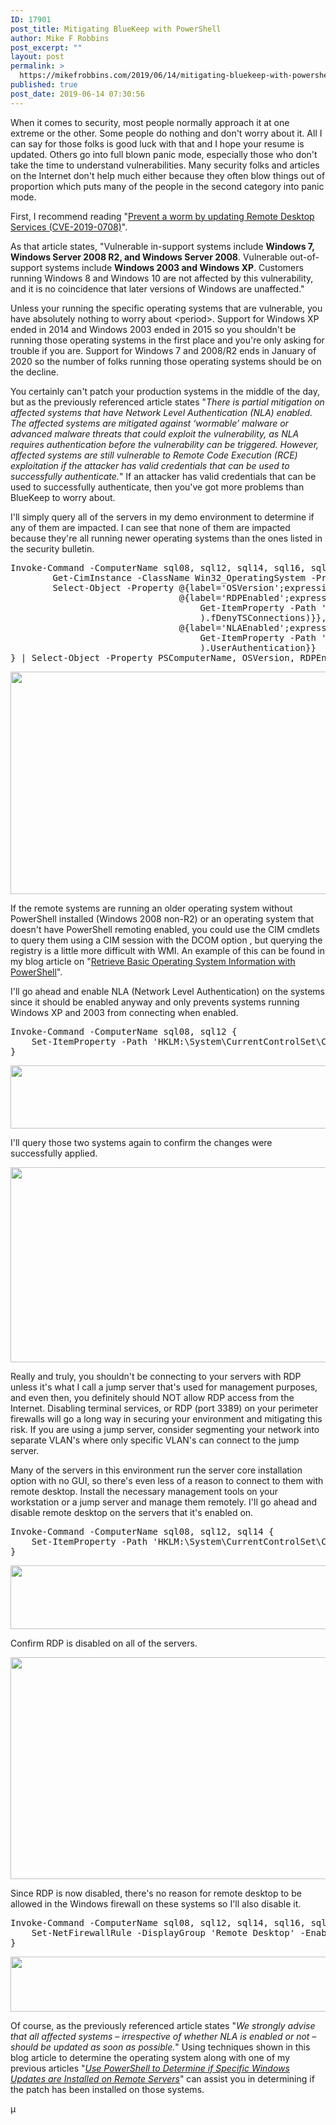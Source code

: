 ```yaml
---
ID: 17901
post_title: Mitigating BlueKeep with PowerShell
author: Mike F Robbins
post_excerpt: ""
layout: post
permalink: >
  https://mikefrobbins.com/2019/06/14/mitigating-bluekeep-with-powershell/
published: true
post_date: 2019-06-14 07:30:56
---
```

When it comes to security, most people normally approach it at one extreme or the other. Some people do nothing and don't worry about it. All I can say for those folks is good luck with that and I hope your resume is updated. Others go into full blown panic mode, especially those who don't take the time to understand vulnerabilities. Many security folks and articles on the Internet don't help much either because they often blow things out of proportion which puts many of the people in the second category into panic mode.

First, I recommend reading "<a href="https://blogs.technet.microsoft.com/msrc/2019/05/14/prevent-a-worm-by-updating-remote-desktop-services-cve-2019-0708/" target="_blank" rel="noopener noreferrer">Prevent a worm by updating Remote Desktop Services (CVE-2019-0708)</a>".

As that article states, "Vulnerable in-support systems include <strong>Windows 7, Windows Server 2008 R2, and Windows Server 2008</strong>. Vulnerable out-of-support systems include <strong>Windows 2003 and Windows XP</strong>. Customers running Windows 8 and Windows 10 are not affected by this vulnerability, and it is no coincidence that later versions of Windows are unaffected."

Unless your running the specific operating systems that are vulnerable, you have absolutely nothing to worry about &lt;period&gt;. Support for Windows XP ended in 2014 and Windows 2003 ended in 2015 so you shouldn't be running those operating systems in the first place and you're only asking for trouble if you are. Support for Windows 7 and 2008/R2 ends in January of 2020 so the number of folks running those operating systems should be on the decline.

You certainly can't patch your production systems in the middle of the day, but as the previously referenced article states "<em>There is partial mitigation on affected systems that have Network Level Authentication (NLA) enabled. The affected systems are mitigated against ‘wormable’ malware or advanced malware threats that could exploit the vulnerability, as NLA requires authentication before the vulnerability can be triggered. However, affected systems are still vulnerable to Remote Code Execution (RCE) exploitation if the attacker has valid credentials that can be used to successfully authenticate.</em>" If an attacker has valid credentials that can be used to successfully authenticate, then you've got more problems than BlueKeep to worry about.

I'll simply query all of the servers in my demo environment to determine if any of them are impacted. I can see that none of them are impacted because they're all running newer operating systems than the ones listed in the security bulletin.
<pre class="lang:ps decode:true">Invoke-Command -ComputerName sql08, sql12, sql14, sql16, sql17 {
        Get-CimInstance -ClassName Win32_OperatingSystem -Property Caption |
        Select-Object -Property @{label='OSVersion';expression={$_.Caption}},
                                @{label='RDPEnabled';expression={-not([bool](
                                    Get-ItemProperty -Path 'HKLM:\System\CurrentControlSet\Control\Terminal Server' -Name 'fDenyTSConnections'
                                    ).fDenyTSConnections)}},
                                @{label='NLAEnabled';expression={[bool](
                                    Get-ItemProperty -Path 'HKLM:\System\CurrentControlSet\Control\Terminal Server\WinStations\RDP-Tcp' -Name 'UserAuthentication'
                                    ).UserAuthentication}}
} | Select-Object -Property PSComputerName, OSVersion, RDPEnabled, NLAEnabled</pre>
<a href="https://mikefrobbins.com/wp-content/uploads/2019/06/bluekeep1a.jpg"><img class="alignnone size-full wp-image-17902" src="https://mikefrobbins.com/wp-content/uploads/2019/06/bluekeep1a.jpg" alt="" width="859" height="356" /></a>

If the remote systems are running an older operating system without PowerShell installed (Windows 2008 non-R2) or an operating system that doesn't have PowerShell remoting enabled, you could use the CIM cmdlets to query them using a CIM session with the DCOM option , but querying the registry is a little more difficult with WMI. An example of this can be found in my blog article on "<a href="https://mikefrobbins.com/2017/12/07/retrieve-basic-operating-system-information-with-powershell/" target="_blank" rel="noopener noreferrer">Retrieve Basic Operating System Information with PowerShell</a>".

I'll go ahead and enable NLA (Network Level Authentication) on the systems since it should be enabled anyway and only prevents systems running Windows XP and 2003 from connecting when enabled.
<pre class="lang:ps decode:true ">Invoke-Command -ComputerName sql08, sql12 {
    Set-ItemProperty -Path 'HKLM:\System\CurrentControlSet\Control\Terminal Server\WinStations\RDP-Tcp' -Name 'UserAuthentication' -Value 1
}</pre>
<a href="https://mikefrobbins.com/wp-content/uploads/2019/06/bluekeep2a.jpg"><img class="alignnone size-full wp-image-17904" src="https://mikefrobbins.com/wp-content/uploads/2019/06/bluekeep2a.jpg" alt="" width="859" height="101" /></a>

I'll query those two systems again to confirm the changes were successfully applied.

<a href="https://mikefrobbins.com/wp-content/uploads/2019/06/bluekeep3a.jpg"><img class="alignnone size-full wp-image-17905" src="https://mikefrobbins.com/wp-content/uploads/2019/06/bluekeep3a.jpg" alt="" width="859" height="312" /></a>

Really and truly, you shouldn't be connecting to your servers with RDP unless it's what I call a jump server that's used for management purposes, and even then, you definitely should NOT allow RDP access from the Internet. Disabling terminal services, or RDP (port 3389) on your perimeter firewalls will go a long way in securing your environment and mitigating this risk. If you are using a jump server, consider segmenting your network into separate VLAN's where only specific VLAN's can connect to the jump server.

Many of the servers in this environment run the server core installation option with no GUI, so there's even less of a reason to connect to them with remote desktop. Install the necessary management tools on your workstation or a jump server and manage them remotely. I'll go ahead and disable remote desktop on the servers that it's enabled on.
<pre class="lang:ps decode:true">Invoke-Command -ComputerName sql08, sql12, sql14 {
    Set-ItemProperty -Path 'HKLM:\System\CurrentControlSet\Control\Terminal Server' -Name 'fDenyTSConnections' -Value 1
}</pre>
<a href="https://mikefrobbins.com/wp-content/uploads/2019/06/bluekeep4a.jpg"><img class="alignnone size-full wp-image-17906" src="https://mikefrobbins.com/wp-content/uploads/2019/06/bluekeep4a.jpg" alt="" width="859" height="102" /></a>

Confirm RDP is disabled on all of the servers.

<a href="https://mikefrobbins.com/wp-content/uploads/2019/06/bluekeep5a.jpg"><img class="alignnone size-full wp-image-17907" src="https://mikefrobbins.com/wp-content/uploads/2019/06/bluekeep5a.jpg" alt="" width="859" height="355" /></a>

Since RDP is now disabled, there's no reason for remote desktop to be allowed in the Windows firewall on these systems so I'll also disable it.
<pre class="lang:ps decode:true ">Invoke-Command -ComputerName sql08, sql12, sql14, sql16, sql17 {
    Set-NetFirewallRule -DisplayGroup 'Remote Desktop' -Enabled False -PassThru
}</pre>
<a href="https://mikefrobbins.com/wp-content/uploads/2019/06/bluekeep6a.jpg"><img class="alignnone size-full wp-image-17909" src="https://mikefrobbins.com/wp-content/uploads/2019/06/bluekeep6a.jpg" alt="" width="859" height="88" /></a>

Of course, as the previously referenced article states "<em>We strongly advise that all affected systems – irrespective of whether NLA is enabled or not – should be updated as soon as possible.</em>" Using techniques shown in this blog article to determine the operating system along with one of my previous articles "<a href="https://mikefrobbins.com/2017/05/18/use-powershell-to-determine-if-specific-windows-updates-are-installed-on-remote-servers/" target="_blank" rel="noopener noreferrer"><em>Use PowerShell to Determine if Specific Windows Updates are Installed on Remote Servers</em></a>" can assist you in determining if the patch has been installed on those systems.

µ